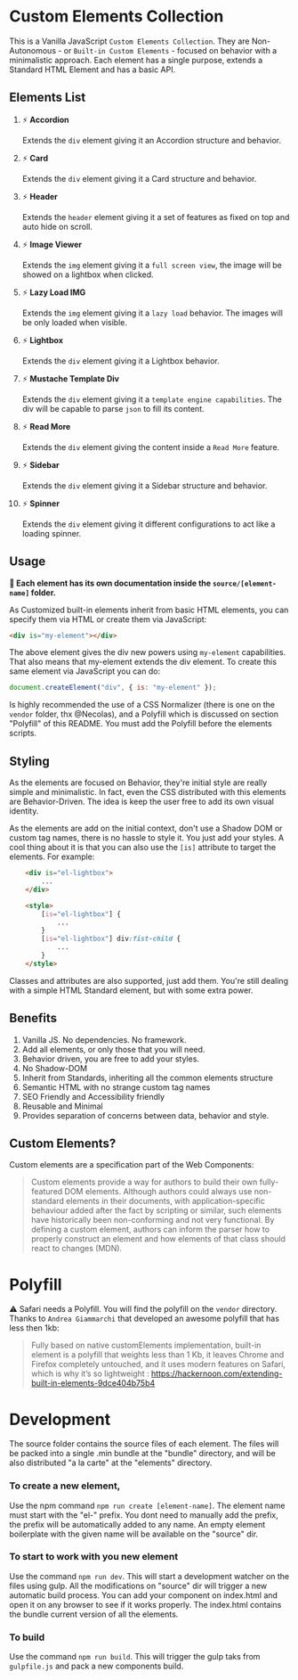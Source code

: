 # Custom Elements Collection

This is a Vanilla JavaScript `Custom Elements Collection`. They are Non-Autonomous - or `Built-in Custom Elements` - focused on behavior with a minimalistic approach. Each element has a single purpose, extends a Standard HTML Element and has a basic API.

## Elements List

01. :zap: **Accordion**

	Extends the `div` element giving it an Accordion structure and behavior.

02. :zap: **Card**

	Extends the `div` element giving it a Card structure and behavior.

03. :zap: **Header**

	Extends the `header` element giving it a set of features as fixed on top and auto hide on scroll.

04. :zap: **Image Viewer**

	Extends the `img` element giving it a `full screen view`, the image will be showed on a lightbox when clicked.

05. :zap: **Lazy Load IMG**

	Extends the `img` element giving it a `lazy load` behavior. The images will be only loaded when visible.

06. :zap: **Lightbox**

	Extends the `div` element giving it a Lightbox behavior.

07. :zap: **Mustache Template Div**

	Extends the `div` element giving it a `template engine capabilities`. The div will be capable to parse `json` to fill its content.

08. :zap: **Read More**

	Extends the `div` element giving the content inside a `Read More` feature.

09. :zap: **Sidebar**

	Extends the `div` element giving it a Sidebar structure and behavior.

10. :zap: **Spinner**

	Extends the `div` element giving it different configurations to act like a loading spinner.

## Usage

**:book: Each element has its own documentation inside the `source/[element-name]` folder.**

As Customized built-in elements inherit from basic HTML elements, you can specify them via HTML or create them via JavaScript:

```html
<div is="my-element"></div>
```

The above element gives the div new powers using `my-element` capabilities. That also means that my-element extends the div element. To create this same element via JavaScript you can do:

```javascript
document.createElement("div", { is: "my-element" });
```

Is highly recommended the use of a CSS Normalizer (there is one on the `vendor` folder, thx @Necolas), and a Polyfill which is discussed on section "Polyfill" of this README. You must add the Polyfill before the elements scripts.

## Styling

As the elements are focused on Behavior, they're initial style are really simple and minimalistic. In fact, even the CSS distributed with this elements are Behavior-Driven. The idea is keep the user free to add its own visual identity.

As the elements are add on the initial context, don't use a Shadow DOM or custom tag names, there is no hassle to style it. You just add your styles. A cool thing about it is that you can also use the `[is]` attribute to target the elements. For example:

```html
	<div is="el-lightbox">
		...
	</div>

	<style>
		[is="el-lightbox"] {
			...
		}
		[is="el-lightbox"] div:fist-child {
			...
		}
	</style>
```

Classes and attributes are also supported, just add them. You're still dealing with a simple HTML Standard element, but with some extra power.

## Benefits

1. Vanilla JS. No dependencies. No framework.
2. Add all elements, or only those that you will need.
3. Behavior driven, you are free to add your styles.
4. No Shadow-DOM
5. Inherit from Standards, inheriting all the common elements structure
6. Semantic HTML with no strange custom tag names
7. SEO Friendly and Accessibility friendly
8. Reusable and Minimal
9. Provides separation of concerns between data, behavior and style.

## Custom Elements?

Custom elements are a specification part of the Web Components:

> Custom elements provide a way for authors to build their own fully-featured DOM elements. Although authors could always use non-standard elements in their documents, with application-specific behaviour added after the fact by scripting or similar, such elements have historically been non-conforming and not very functional. By defining a custom element, authors can inform the parser how to properly construct an element and how elements of that class should react to changes (MDN).

# Polyfill

:warning: Safari needs a Polyfill. You will find the polyfill on the `vendor` directory.
Thanks to `Andrea Giammarchi` that developed an awesome polyfill that has less then 1kb:

> Fully based on native customElements implementation, built-in element is a polyfill that weights less than 1 Kb, it leaves Chrome and Firefox completely untouched, and it uses modern features on Safari, which is why it’s so lightweight : https://hackernoon.com/extending-built-in-elements-9dce404b75b4

# Development

The source folder contains the source files of each element. The files will be packed into a single .min bundle at the "bundle" directory, and will be also distributed "a la carte" at the "elements" directory.

### To create a new element,

Use the npm command `npm run create [element-name]`. The element name must start with the "el-" prefix. You dont need to manually add the prefix, the prefix will be automatically added to any name. An empty element boilerplate with the given name will be available on the "source" dir.

### To start to work with you new element

Use the command `npm run dev`. This will start a development watcher on the  files using gulp. All the modifications on "source" dir will trigger a new  automatic build process. You can add your component on index.html and open it on any browser to see if it works properly. The index.html contains the bundle current version of all the elements.

### To build

Use the command `npm run build`. This will trigger the gulp taks from `gulpfile.js` and pack a new components build.